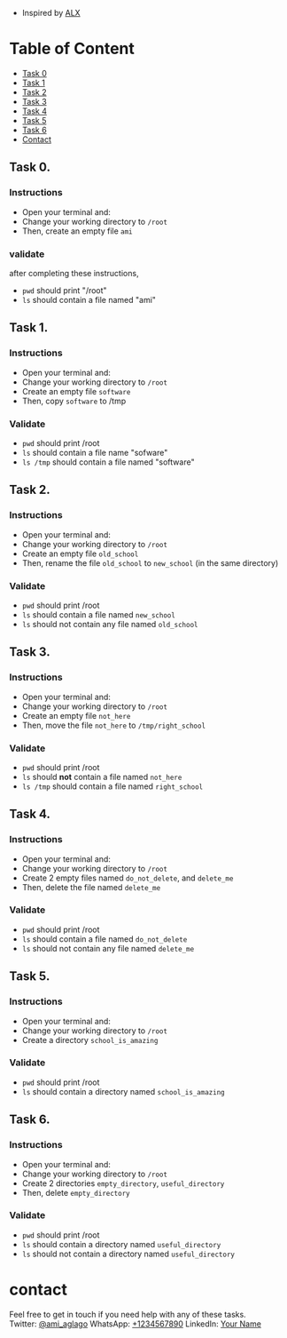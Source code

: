 + Inspired by [ALX](https://www.alxafrica.com/)

# Table of Content
+ [Task 0](#task-0.)
+ [Task 1](#task-1.)
+ [Task 2](#task-2.)
+ [Task 3](#task-3.)
+ [Task 4](#task-4.)
+ [Task 5](#task-5.)
+ [Task 6](#task-6.)
+ [Contact](#contact)

## Task 0.
### Instructions
+  Open your terminal and:
+ Change your working directory to `/root`
+ Then, create an empty file `ami`  

### validate
after completing these instructions,
+ `pwd` should print "/root"
+ `ls` should contain a file named "ami"

## Task 1.
### Instructions
+ Open your terminal and:
+ Change your working directory to `/root`
+ Create an empty file `software`
+ Then, copy `software` to /tmp

### Validate
+ `pwd` should print /root
+ `ls` should contain a file name "sofware"
+ `ls /tmp` should contain a file named "software"

## Task 2.
### Instructions
+ Open your terminal and:
+ Change your working directory to `/root`
+ Create an empty file `old_school`
+ Then, rename the file `old_school` to `new_school` (in the same directory)

### Validate
+ `pwd` should print /root
+ `ls` should contain a file named `new_school`
+ `ls` should not contain any file named `old_school`

## Task 3.
### Instructions
+ Open your terminal and:
+ Change your working directory to `/root`
+ Create an empty file `not_here`
+ Then, move the file `not_here` to `/tmp/right_school`

### Validate
+ `pwd` should print /root
+ `ls` should **not** contain a file named `not_here`
+ `ls /tmp` should contain a file named `right_school`

## Task 4.
### Instructions
+ Open your terminal and:
+ Change your working directory to `/root`
+ Create 2 empty files named `do_not_delete`, and `delete_me`
+ Then, delete the file named `delete_me`

### Validate
+ `pwd` should print /root
+ `ls` should contain a file named `do_not_delete`
+ `ls` should not contain any file named `delete_me`

## Task 5.
### Instructions
+ Open your terminal and:
+ Change your working directory to `/root`
+ Create a directory `school_is_amazing`

### Validate
+ `pwd` should print /root
+ `ls` should contain a directory named `school_is_amazing`

## Task 6.
### Instructions
+ Open your terminal and:
+ Change your working directory to `/root`
+ Create 2 directories `empty_directory`, `useful_directory`
+ Then, delete `empty_directory`

### Validate
+ `pwd` should print /root
+ `ls` should contain a directory named `useful_directory`
+ `ls` should not contain a directory named `useful_directory`

# contact
Feel free to get in touch if you need help with any of these tasks.  
Twitter: [@ami_aglago](https://twitter.com/ami_aglago)
WhatsApp: [+1234567890](https://wa.me/233509581027?text=Kindle%20be%20brief%20and%20straightforward)
LinkedIn: [Your Name](https://www.linkedin.com/in/aglago)


